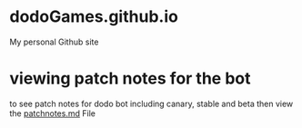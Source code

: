 # dodoGames.github.io
My personal Github site

# viewing patch notes for the bot
to see patch notes for dodo bot including canary, stable and beta then view the [patchnotes.md](https://github.com/DodoGames7/dodoGames.github.io/blob/main/patchnotes.md) File

